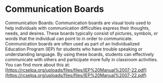 # Communication Boards
Communication Boards: Communication boards are visual tools used to help individuals with communication difficulties express their thoughts, needs, and desires. These boards typically consist of pictures, symbols, or words that the individual can point to in order to communicate. Communication boards are often used as part of an Individualized Education Program (IEP) for students who have trouble speaking or understanding language. By using these boards, students can effectively communicate with others and participate more fully in classroom activities.
You can find more about this at: [https://rcselpa.org/uploads/files/files/IEP%20Manual%2007-22.pdf](https://rcselpa.org/uploads/files/files/IEP%20Manual%2007-22.pdf)